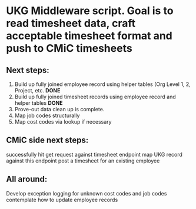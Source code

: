 # UKG Middleware script. Goal is to read timesheet data, craft acceptable timesheet format and push to CMiC timesheets

## Next steps:
  1. Build up fully joined employee record using helper tables (Org Level 1, 2, Project, etc. **DONE**
  2. Build up fully joined timesheet records using employee record and helper tables **DONE**
  3. Prove-out data clean up is complete.
  4. Map job codes structurally
  5. Map cost codes via lookup if necessary

## CMiC side next steps:
  successfully hit get request against timesheet endpoint
  map UKG record against this endpoint
  post a timesheet for an existing employee

## All around:
  Develop exception logging for unknown cost codes and job codes
  contemplate how to update employee records
